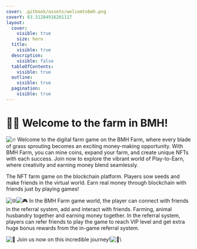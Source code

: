 ```yaml
---
cover: .gitbook/assets/welcomtobmh.png
coverY: 63.31284916201117
layout:
  cover:
    visible: true
    size: hero
  title:
    visible: true
  description:
    visible: false
  tableOfContents:
    visible: true
  outline:
    visible: true
  pagination:
    visible: true
---
```


# 👨‍🌾 Welcome to the farm in BMH!

<img src="https://abs-0.twimg.com/emoji/v2/svg/1f525.svg" alt="🔥" data-size="line"> Welcome to the digital farm game on the BMH Farm, where every blade of grass sprouting becomes an exciting money-making opportunity. With BMH Farm, you can mine coins, expand your farm, and create unique NFTs with each success. Join now to explore the vibrant world of Play-to-Earn, where creativity and earning money blend seamlessly.&#x20;

The NFT farm game on the blockchain platform. Players sow seeds and make friends in the virtual world. Earn real money through blockchain with friends just by playing games!

<img src="https://abs-0.twimg.com/emoji/v2/svg/1f310.svg" alt="🌐" data-size="line"><img src="https://abs-0.twimg.com/emoji/v2/svg/1f3ae.svg" alt="🎮" data-size="line"> In the BMH Farm game world, the player can connect with friends in the referral system, add and interact with friends. Farming, animal husbandry together and earning money together. In the referral system, players can refer friends to play the game to reach VIP level and get extra huge bonus rewards from the in-game referral system.&#x20;

<img src="https://abs-0.twimg.com/emoji/v2/svg/1f4b8.svg" alt="💸" data-size="line"> Join us now on this incredible journey!<img src="https://abs-0.twimg.com/emoji/v2/svg/1f680.svg" alt="🚀" data-size="line">\
